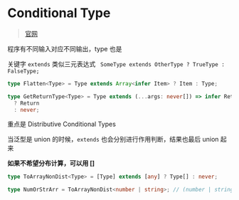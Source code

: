 # Conditional Type

> [官网](https://www.typescriptlang.org/docs/handbook/2/conditional-types.html)

程序有不同输入对应不同输出，type 也是

关键字 `extends` 类似三元表达式 ` SomeType extends OtherType ? TrueType : FalseType;`

```typescript
type Flatten<Type> = Type extends Array<infer Item> ? Item : Type;
```

```typescript
type GetReturnType<Type> = Type extends (...args: never[]) => infer Return
  ? Return
  : never;
```

重点是 Distributive Conditional Types

当泛型是 union 的时候，`extends` 也会分别进行作用判断，结果也最后 union 起来

**如果不希望分布计算，可以用 []**

```typescript
type ToArrayNonDist<Type> = [Type] extends [any] ? Type[] : never;

type NumOrStrArr = ToArrayNonDist<number | string>; // (number | string)[]
```

